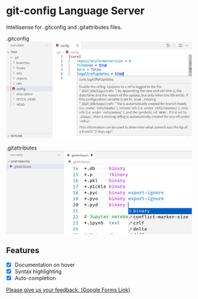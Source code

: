 # git-config Language Server
Intellisense for .gitconfig and .gitattributes files.

.gitconfig\
![screenshot](./screenshot.png)

.gitattributes\
![screenshot2](./screenshot2.png)

## Features
- [x] Documentation on hover
- [x] Syntax highlighting
- [x] Auto-completion

[Please give us your feedback. (Google Forms Link)](https://docs.google.com/forms/d/e/1FAIpQLSeZe-J9aTlCzcaxq_zdJyFlrwLq4ssTNrlIXJOg_HzsSPp0rw/viewform?usp=sf_link)
